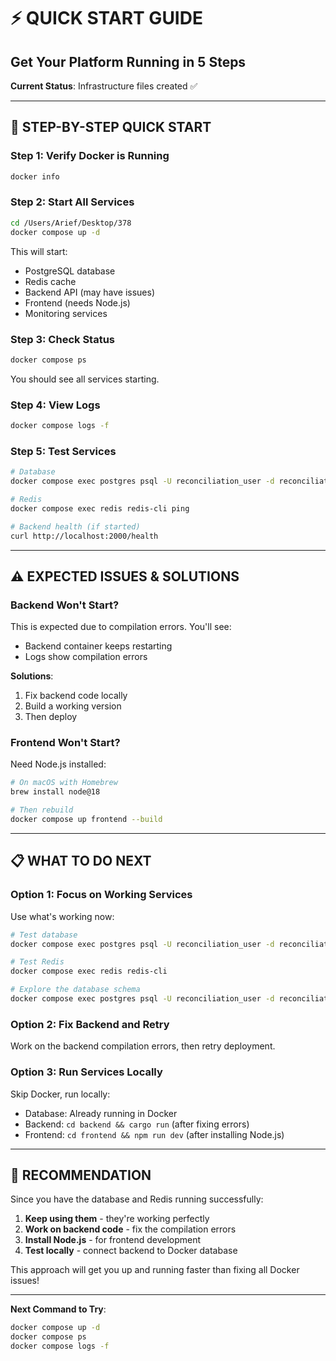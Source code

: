 # ⚡ QUICK START GUIDE
## Get Your Platform Running in 5 Steps

**Current Status**: Infrastructure files created ✅

---

## 🚀 **STEP-BY-STEP QUICK START**

### **Step 1: Verify Docker is Running**
```bash
docker info
```

### **Step 2: Start All Services**
```bash
cd /Users/Arief/Desktop/378
docker compose up -d
```

This will start:
- PostgreSQL database
- Redis cache
- Backend API (may have issues)
- Frontend (needs Node.js)
- Monitoring services

### **Step 3: Check Status**
```bash
docker compose ps
```

You should see all services starting.

### **Step 4: View Logs**
```bash
docker compose logs -f
```

### **Step 5: Test Services**
```bash
# Database
docker compose exec postgres psql -U reconciliation_user -d reconciliation_app -c "SELECT version();"

# Redis
docker compose exec redis redis-cli ping

# Backend health (if started)
curl http://localhost:2000/health
```

---

## ⚠️ **EXPECTED ISSUES & SOLUTIONS**

### **Backend Won't Start?**
This is expected due to compilation errors. You'll see:
- Backend container keeps restarting
- Logs show compilation errors

**Solutions**:
1. Fix backend code locally
2. Build a working version
3. Then deploy

### **Frontend Won't Start?**
Need Node.js installed:
```bash
# On macOS with Homebrew
brew install node@18

# Then rebuild
docker compose up frontend --build
```

---

## 📋 **WHAT TO DO NEXT**

### **Option 1: Focus on Working Services**
Use what's working now:

```bash
# Test database
docker compose exec postgres psql -U reconciliation_user -d reconciliation_app

# Test Redis
docker compose exec redis redis-cli

# Explore the database schema
docker compose exec postgres psql -U reconciliation_user -d reconciliation_app -c "\dt"
```

### **Option 2: Fix Backend and Retry**
Work on the backend compilation errors, then retry deployment.

### **Option 3: Run Services Locally**
Skip Docker, run locally:
- Database: Already running in Docker
- Backend: `cd backend && cargo run` (after fixing errors)
- Frontend: `cd frontend && npm run dev` (after installing Node.js)

---

## 🎯 **RECOMMENDATION**

Since you have the database and Redis running successfully:

1. **Keep using them** - they're working perfectly
2. **Work on backend code** - fix the compilation errors
3. **Install Node.js** - for frontend development
4. **Test locally** - connect backend to Docker database

This approach will get you up and running faster than fixing all Docker issues!

---

**Next Command to Try**:
```bash
docker compose up -d
docker compose ps
docker compose logs -f
```

